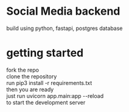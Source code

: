 # Social Media backend
build using python, fastapi, postgres database

# getting started
fork the repo <br>
clone the repository <br>
run pip3 install -r requirements.txt <br>
then you are ready <br>
just run uvicorn app.main:app --reload <br>
to start the development server
